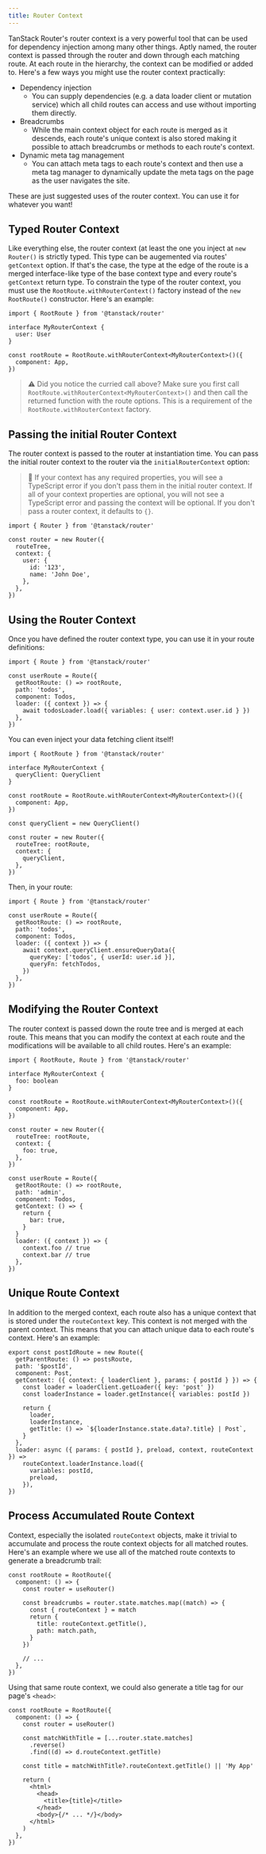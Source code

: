 ```yaml
---
title: Router Context
---
```


TanStack Router's router context is a very powerful tool that can be used for dependency injection among many other things. Aptly named, the router context is passed through the router and down through each matching route. At each route in the hierarchy, the context can be modified or added to. Here's a few ways you might use the router context practically:

- Dependency injection
  - You can supply dependencies (e.g. a data loader client or mutation service) which all child routes can access and use without importing them directly.
- Breadcrumbs
  - While the main context object for each route is merged as it descends, each route's unique context is also stored making it possible to attach breadcrumbs or methods to each route's context.
- Dynamic meta tag management
  - You can attach meta tags to each route's context and then use a meta tag manager to dynamically update the meta tags on the page as the user navigates the site.

These are just suggested uses of the router context. You can use it for whatever you want!

## Typed Router Context

Like everything else, the router context (at least the one you inject at `new Router()` is strictly typed. This type can be augemented via routes' `getContext` option. If that's the case, the type at the edge of the route is a merged interface-like type of the base context type and every route's `getContext` return type. To constrain the type of the router context, you must use the `RootRoute.withRouterContext()` factory instead of the `new RootRoute()` constructor. Here's an example:

```tsx
import { RootRoute } from '@tanstack/router'

interface MyRouterContext {
  user: User
}

const rootRoute = RootRoute.withRouterContext<MyRouterContext>()({
  component: App,
})
```

> ⚠️ Did you notice the curried call above? Make sure you first call `RootRoute.withRouterContext<MyRouterContext>()` and then call the returned function with the route options. This is a requirement of the `RootRoute.withRouterContext` factory.

## Passing the initial Router Context

The router context is passed to the router at instantiation time. You can pass the initial router context to the router via the `initialRouterContext` option:

> 🧠 If your context has any required properties, you will see a TypeScript error if you don't pass them in the initial router context. If all of your context properties are optional, you will not see a TypeScript error and passing the context will be optional. If you don't pass a router context, it defaults to `{}`.

```tsx
import { Router } from '@tanstack/router'

const router = new Router({
  routeTree,
  context: {
    user: {
      id: '123',
      name: 'John Doe',
    },
  },
})
```

## Using the Router Context

Once you have defined the router context type, you can use it in your route definitions:

```tsx
import { Route } from '@tanstack/router'

const userRoute = Route({
  getRootRoute: () => rootRoute,
  path: 'todos',
  component: Todos,
  loader: ({ context }) => {
    await todosLoader.load({ variables: { user: context.user.id } })
  },
})
```

You can even inject your data fetching client itself!

```tsx
import { RootRoute } from '@tanstack/router'

interface MyRouterContext {
  queryClient: QueryClient
}

const rootRoute = RootRoute.withRouterContext<MyRouterContext>()({
  component: App,
})

const queryClient = new QueryClient()

const router = new Router({
  routeTree: rootRoute,
  context: {
    queryClient,
  },
})
```

Then, in your route:

```tsx
import { Route } from '@tanstack/router'

const userRoute = Route({
  getRootRoute: () => rootRoute,
  path: 'todos',
  component: Todos,
  loader: ({ context }) => {
    await context.queryClient.ensureQueryData({
      queryKey: ['todos', { userId: user.id }],
      queryFn: fetchTodos,
    })
  },
})
```

## Modifying the Router Context

The router context is passed down the route tree and is merged at each route. This means that you can modify the context at each route and the modifications will be available to all child routes. Here's an example:

```tsx
import { RootRoute, Route } from '@tanstack/router'

interface MyRouterContext {
  foo: boolean
}

const rootRoute = RootRoute.withRouterContext<MyRouterContext>()({
  component: App,
})

const router = new Router({
  routeTree: rootRoute,
  context: {
    foo: true,
  },
})

const userRoute = Route({
  getRootRoute: () => rootRoute,
  path: 'admin',
  component: Todos,
  getContext: () => {
    return {
      bar: true,
    }
  }
  loader: ({ context }) => {
    context.foo // true
    context.bar // true
  },
})
```

## Unique Route Context

In addition to the merged context, each route also has a unique context that is stored under the `routeContext` key. This context is not merged with the parent context. This means that you can attach unique data to each route's context. Here's an example:

```tsx
export const postIdRoute = new Route({
  getParentRoute: () => postsRoute,
  path: '$postId',
  component: Post,
  getContext: ({ context: { loaderClient }, params: { postId } }) => {
    const loader = loaderClient.getLoader({ key: 'post' })
    const loaderInstance = loader.getInstance({ variables: postId })

    return {
      loader,
      loaderInstance,
      getTitle: () => `${loaderInstance.state.data?.title} | Post`,
    }
  },
  loader: async ({ params: { postId }, preload, context, routeContext }) =>
    routeContext.loaderInstance.load({
      variables: postId,
      preload,
    }),
})
```

## Process Accumulated Route Context

Context, especially the isolated `routeContext` objects, make it trivial to accumulate and process the route context objects for all matched routes. Here's an example where we use all of the matched route contexts to generate a breadcrumb trail:

```tsx
const rootRoute = RootRoute({
  component: () => {
    const router = useRouter()

    const breadcrumbs = router.state.matches.map((match) => {
      const { routeContext } = match
      return {
        title: routeContext.getTitle(),
        path: match.path,
      }
    })

    // ...
  },
})
```

Using that same route context, we could also generate a title tag for our page's `<head>`:

```tsx
const rootRoute = RootRoute({
  component: () => {
    const router = useRouter()

    const matchWithTitle = [...router.state.matches]
      .reverse()
      .find((d) => d.routeContext.getTitle)

    const title = matchWithTitle?.routeContext.getTitle() || 'My App'

    return (
      <html>
        <head>
          <title>{title}</title>
        </head>
        <body>{/* ... */}</body>
      </html>
    )
  },
})
```
